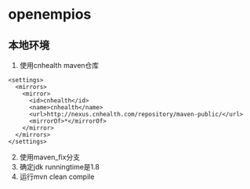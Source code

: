 # openempios
## 本地环境
1. 使用cnhealth maven仓库
```
<settings>
  <mirrors>
    <mirror>
      <id>cnhealth</id>
      <name>cnhealth</name>
      <url>http://nexus.cnhealth.com/repository/maven-public/</url>
      <mirrorOf>*</mirrorOf>
    </mirror>
  </mirrors>
</settings>
```
2. 使用maven_fix分支
3. 确定jdk runningtime是1.8
4. 运行mvn clean compile 
